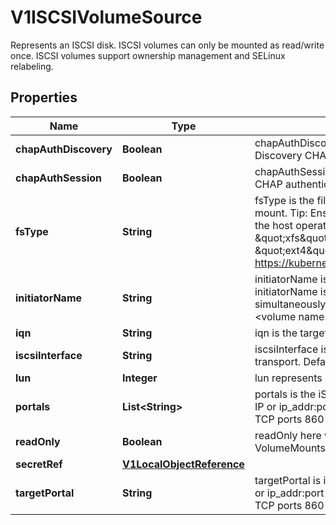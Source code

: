 

# V1ISCSIVolumeSource

Represents an ISCSI disk. ISCSI volumes can only be mounted as read/write once. ISCSI volumes support ownership management and SELinux relabeling.

## Properties

| Name | Type | Description | Notes |
|------------ | ------------- | ------------- | -------------|
|**chapAuthDiscovery** | **Boolean** | chapAuthDiscovery defines whether support iSCSI Discovery CHAP authentication |  [optional] |
|**chapAuthSession** | **Boolean** | chapAuthSession defines whether support iSCSI Session CHAP authentication |  [optional] |
|**fsType** | **String** | fsType is the filesystem type of the volume that you want to mount. Tip: Ensure that the filesystem type is supported by the host operating system. Examples: \&quot;ext4\&quot;, \&quot;xfs\&quot;, \&quot;ntfs\&quot;. Implicitly inferred to be \&quot;ext4\&quot; if unspecified. More info: https://kubernetes.io/docs/concepts/storage/volumes#iscsi |  [optional] |
|**initiatorName** | **String** | initiatorName is the custom iSCSI Initiator Name. If initiatorName is specified with iscsiInterface simultaneously, new iSCSI interface &lt;target portal&gt;:&lt;volume name&gt; will be created for the connection. |  [optional] |
|**iqn** | **String** | iqn is the target iSCSI Qualified Name. |  |
|**iscsiInterface** | **String** | iscsiInterface is the interface Name that uses an iSCSI transport. Defaults to &#39;default&#39; (tcp). |  [optional] |
|**lun** | **Integer** | lun represents iSCSI Target Lun number. |  |
|**portals** | **List&lt;String&gt;** | portals is the iSCSI Target Portal List. The portal is either an IP or ip_addr:port if the port is other than default (typically TCP ports 860 and 3260). |  [optional] |
|**readOnly** | **Boolean** | readOnly here will force the ReadOnly setting in VolumeMounts. Defaults to false. |  [optional] |
|**secretRef** | [**V1LocalObjectReference**](V1LocalObjectReference.md) |  |  [optional] |
|**targetPortal** | **String** | targetPortal is iSCSI Target Portal. The Portal is either an IP or ip_addr:port if the port is other than default (typically TCP ports 860 and 3260). |  |



